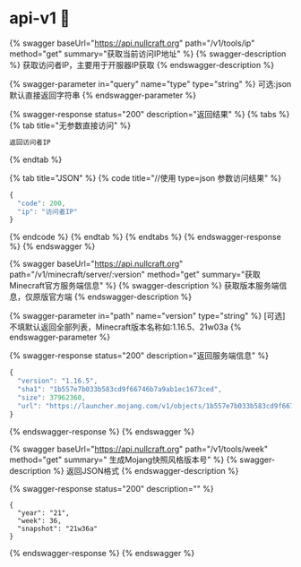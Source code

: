 # api-v1 🔧

{% swagger baseUrl="https://api.nullcraft.org" path="/v1/tools/ip" method="get" summary="获取当前访问IP地址" %}
{% swagger-description %}
获取访问者IP，主要用于开服器IP获取
{% endswagger-description %}

{% swagger-parameter in="query" name="type" type="string" %}
可选:json 默认直接返回字符串
{% endswagger-parameter %}

{% swagger-response status="200" description="返回结果" %}
{% tabs %}
{% tab title="无参数直接访问" %}
```javascript
返回访问者IP
```
{% endtab %}

{% tab title="JSON" %}
{% code title="//使用 type=json 参数访问结果" %}
```javascript
{
  "code": 200,
  "ip": "访问者IP"
}
```
{% endcode %}
{% endtab %}
{% endtabs %}
{% endswagger-response %}
{% endswagger %}

{% swagger baseUrl="https://api.nullcraft.org" path="/v1/minecraft/server/:version" method="get" summary="获取Minecraft官方服务端信息" %}
{% swagger-description %}
获取版本服务端信息，仅原版官方端
{% endswagger-description %}

{% swagger-parameter in="path" name="version" type="string" %}
\[可选] 不填默认返回全部列表，Minecraft版本名称如:1.16.5、21w03a
{% endswagger-parameter %}

{% swagger-response status="200" description="返回服务端信息" %}
```javascript
{
  "version": "1.16.5",
  "sha1": "1b557e7b033b583cd9f66746b7a9ab1ec1673ced",
  "size": 37962360,
  "url": "https://launcher.mojang.com/v1/objects/1b557e7b033b583cd9f66746b7a9ab1ec1673ced/server.jar"
}
```
{% endswagger-response %}
{% endswagger %}

{% swagger baseUrl="https://api.nullcraft.org" path="/v1/tools/week" method="get" summary=" 生成Mojang快照风格版本号" %}
{% swagger-description %}
返回JSON格式
{% endswagger-description %}

{% swagger-response status="200" description="" %}
```
{
  "year": "21",
  "week": 36,
  "snapshot": "21w36a"
}
```
{% endswagger-response %}
{% endswagger %}
